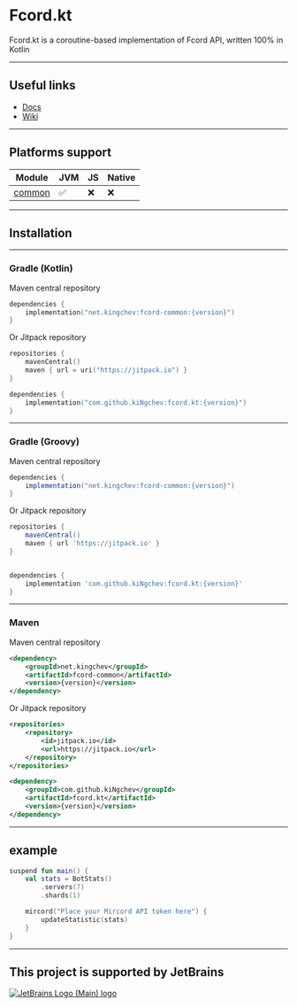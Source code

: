 # Fcord.kt

Fcord.kt is a coroutine-based implementation of Fcord API, written 100% in Kotlin

---
## Useful links
- [Docs](https://kingchev.github.io/Fcord.kt/)
- [Wiki](https://github.com/kiNgchev/fcord.kt/wiki)

---
## Platforms support
| Module                   | JVM | JS | Native |
|--------------------------|-----|----|--------|
| [common](./fcord-common) | ✅   | ❌  | ❌      |

---
## Installation 

---
### Gradle (Kotlin)
Maven central repository
```kotlin
dependencies {
    implementation("net.kingchev:fcord-common:{version}")
}
```
Or Jitpack repository
```kotlin
repositories {
    mavenCentral()
    maven { url = uri("https://jitpack.io") }
}

dependencies {
    implementation("com.github.kiNgchev:fcord.kt:{version}")
}
```
---
### Gradle (Groovy)
Maven central repository
```groovy
dependencies {
    implementation("net.kingchev:fcord-common:{version}")
}
```
Or Jitpack repository
```groovy
repositories {
    mavenCentral()
    maven { url 'https://jitpack.io' }
}


dependencies {
    implementation 'com.github.kiNgchev:fcord.kt:{version}'
}
```
---
### Maven
Maven central repository
```xml
<dependency>
    <groupId>net.kingchev</groupId>
    <artifactId>fcord-common</artifactId>
    <version>{version}</version>
</dependency>
```
Or Jitpack repository
```xml
<repositories>
    <repository>
        <id>jitpack.io</id>
        <url>https://jitpack.io</url>
    </repository>
</repositories>
```
```xml
<dependency>
    <groupId>com.github.kiNgchev</groupId>
    <artifactId>fcord.kt</artifactId>
    <version>{version}</version>
</dependency>
```
---
## example
```kotlin
suspend fun main() {
    val stats = BotStats()
        .servers(7)
        .shards(1)

    mircord("Place your Mircord API token here") {
        updateStatistic(stats)
    }
}
```
---
## This project is supported by JetBrains
[![JetBrains Logo (Main) logo](https://resources.jetbrains.com/storage/products/company/brand/logos/jb_beam.svg)](https://jb.gg/OpenSourceSupport)